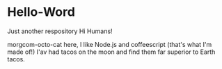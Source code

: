 # Hello-Word
Just another respository
Hi Humans!

morgcom-octo-cat here, I like Node.js and coffeescript (that's what I'm made of!)
I'av had tacos on the moon and find them far superior to Earth tacos.
